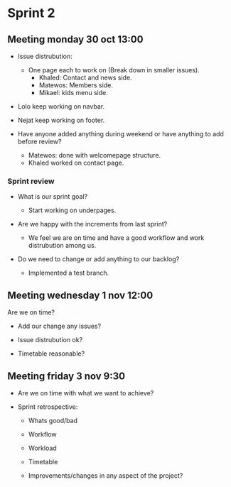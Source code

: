 # Sprint 2

## Meeting monday 30 oct 13:00

- Issue distrubution:
  - One page each to work on (Break down in smaller issues).
    - Khaled: Contact and news side.
    - Matewos: Members side.
    - Mikael: kids menu side.
- Lolo keep working on navbar.
- Nejat keep working on footer.

- Have anyone added anything during weekend or have anything to add before review?
  - Matewos: done with welcomepage structure.
  - Khaled worked on contact page.

### Sprint review

- What is our sprint goal?
  - Start working on underpages.

- Are we happy with the increments from last sprint?
  - We feel we are on time and have a good workflow and work distrubution among us.

- Do we need to change or add anything to our backlog?
  - Implemented a test branch.

## Meeting wednesday 1 nov 12:00

Are we on time?

- Add our change any issues?

- Issue distrubution ok?

- Timetable reasonable?

## Meeting friday 3 nov 9:30

- Are we on time with what we want to achieve?

- Sprint retrospective:

  - Whats good/bad

  - Workflow

  - Workload

  - Timetable

  - Improvements/changes in any aspect of the project?
